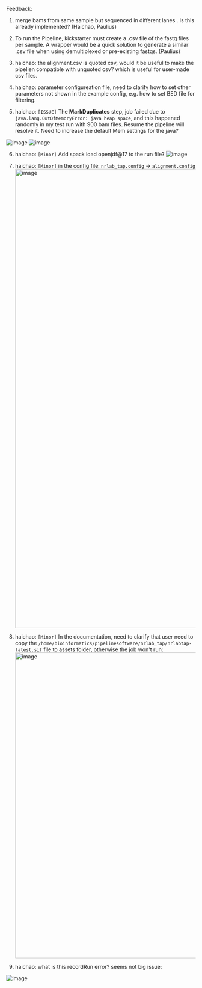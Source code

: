 Feedback:

1. merge bams from same sample but sequenced in different lanes . Is this already implemented? (Haichao, Paulius)

2. To run the Pipeline, kickstarter must create a .csv file of the fastq files per sample. 
A wrapper would be a quick solution to generate a similar .csv file when using demultiplexed or pre-existing fastqs. (Paulius)


3. haichao: the alignment.csv is quoted csv, would it be useful to make the pipelien compatible with unquoted csv? which is useful for user-made csv files. 


4. haichao: parameter configureation file,  need to clarify how to set other parameters not shown in the example config, e.g. how to set BED file for filtering. 


5. haichao: `[ISSUE]` The **MarkDuplicates** step, job failed due to `java.lang.OutOfMemoryError: java heap space`, and this happened randomly in my test run with 900 bam files. Resume the pipeline will resolve it.   Need to increase the default Mem settings for the java? 


![image](https://user-images.githubusercontent.com/15274940/205628415-7546b150-64f1-4ddc-a309-77e3e3e10bc6.png)
![image](https://user-images.githubusercontent.com/15274940/205628428-ed82f52f-3bd4-4623-aaed-4ee0e9d22a97.png)


6. haichao: `[Minor]` Add spack load openjdf@17 to the run file?  ![image](https://user-images.githubusercontent.com/15274940/205628620-ffabf7ab-c650-4bf2-bb49-6850c03dda07.png)


7. haichao: `[Minor]` in the config file:   `nrlab_tap.config` → `alignment.config` <img width="1222" alt="image" src="https://user-images.githubusercontent.com/15274940/205628766-5e980e90-7848-455a-810a-a4317d7e86b5.png">


8. haichao:  `[Minor]` In the documentation, need to clarify that user need to copy the `/home/bioinformatics/pipelinesoftware/nrlab_tap/nrlabtap-latest.sif` file to assets folder, otherwise the job won't run: <img width="813" alt="image" src="https://user-images.githubusercontent.com/15274940/205629071-80590768-210b-4ace-8865-a476be773ac9.png">



9. haichao: what is this recordRun error? seems not big issue:

![image](https://user-images.githubusercontent.com/15274940/205629811-07429b70-96ed-446d-baa2-dcdf947a46eb.png)

